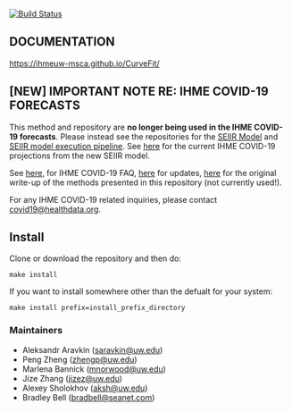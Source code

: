 [![Build Status](https://travis-ci.com/ihmeuw-msca/CurveFit.svg?branch=master)](https://travis-ci.com/ihmeuw-msca/CurveFit)

## DOCUMENTATION
https://ihmeuw-msca.github.io/CurveFit/

## [NEW] IMPORTANT NOTE RE: IHME COVID-19 FORECASTS
This method and repository are **no longer being used in the IHME COVID-19 forecasts**.
Please instead see the repositories for the [SEIIR Model](https://github.com/ihmeuw/covid-model-seiir) and [SEIIR model execution pipeline](https://github.com/ihmeuw/covid-model-seiir-pipeline). See [here](https://covid19.healthdata.org/projections) for the current IHME COVID-19 projections from the new SEIIR model.

See [here](http://www.healthdata.org/covid/faqs), for IHME COVID-19 FAQ, [here](http://www.healthdata.org/covid/updates) for updates, [here](http://www.healthdata.org/sites/default/files/files/Projects/COVID/RA_COVID-forecasting-USA-EEA_042120.pdf) for the original write-up of the methods presented in this repository (not currently used!).

For any IHME COVID-19 related inquiries, please contact covid19@healthdata.org.

## Install

Clone or download the repository and then do:
```buildoutcfg
make install
```

If you want to install somewhere other than the defualt for your system:
```
make install prefix=install_prefix_directory
```

### Maintainers
- Aleksandr Aravkin (saravkin@uw.edu)
- Peng Zheng (zhengp@uw.edu)
- Marlena Bannick (mnorwood@uw.edu)
- Jize Zhang (jizez@uw.edu)
- Alexey Sholokhov (aksh@uw.edu)
- Bradley Bell (bradbell@seanet.com)

